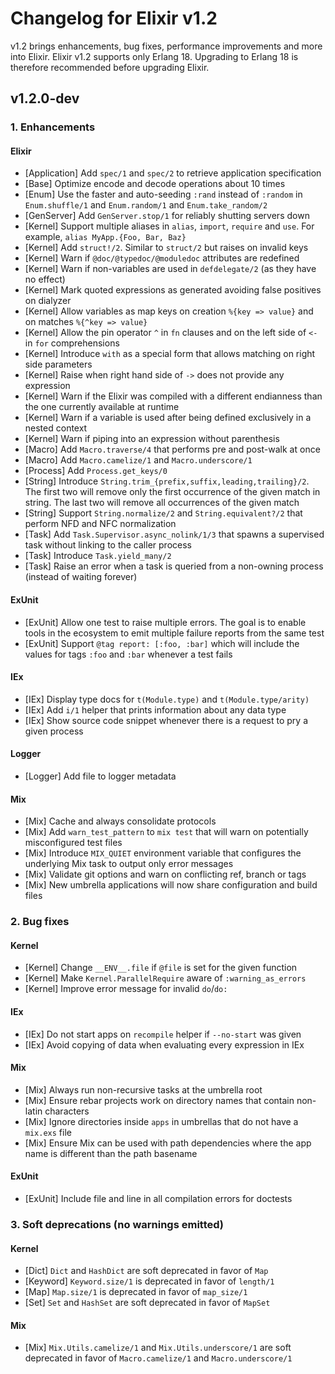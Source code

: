 # Changelog for Elixir v1.2

v1.2 brings enhancements, bug fixes, performance improvements and more
into Elixir. Elixir v1.2 supports only Erlang 18. Upgrading to Erlang 18
is therefore recommended before upgrading Elixir.

## v1.2.0-dev

### 1. Enhancements

#### Elixir

  * [Application] Add `spec/1` and `spec/2` to retrieve application specification
  * [Base] Optimize encode and decode operations about 10 times
  * [Enum] Use the faster and auto-seeding `:rand` instead of `:random` in `Enum.shuffle/1` and `Enum.random/1` and `Enum.take_random/2`
  * [GenServer] Add `GenServer.stop/1` for reliably shutting servers down
  * [Kernel] Support multiple aliases in `alias`, `import`, `require` and `use`. For example, `alias MyApp.{Foo, Bar, Baz}`
  * [Kernel] Add `struct!/2`. Similar to `struct/2` but raises on invalid keys
  * [Kernel] Warn if `@doc/@typedoc/@moduledoc` attributes are redefined
  * [Kernel] Warn if non-variables are used in `defdelegate/2` (as they have no effect)
  * [Kernel] Mark quoted expressions as generated avoiding false positives on dialyzer
  * [Kernel] Allow variables as map keys on creation `%{key => value}` and on matches `%{^key => value}`
  * [Kernel] Allow the pin operator `^` in `fn` clauses and on the left side of `<-` in `for` comprehensions
  * [Kernel] Introduce `with` as a special form that allows matching on right side parameters
  * [Kernel] Raise when right hand side of `->` does not provide any expression
  * [Kernel] Warn if the Elixir was compiled with a different endianness than the one currently available at runtime
  * [Kernel] Warn if a variable is used after being defined exclusively in a nested context
  * [Kernel] Warn if piping into an expression without parenthesis
  * [Macro] Add `Macro.traverse/4` that performs pre and post-walk at once
  * [Macro] Add `Macro.camelize/1` and `Macro.underscore/1`
  * [Process] Add `Process.get_keys/0`
  * [String] Introduce `String.trim_{prefix,suffix,leading,trailing}/2`. The first two will remove only the first occurrence of the given match in string. The last two will remove all occurrences of the given match
  * [String] Support `String.normalize/2` and `String.equivalent?/2` that perform NFD and NFC normalization
  * [Task] Add `Task.Supervisor.async_nolink/1/3` that spawns a supervised task without linking to the caller process
  * [Task] Introduce `Task.yield_many/2`
  * [Task] Raise an error when a task is queried from a non-owning process (instead of waiting forever)

#### ExUnit

  * [ExUnit] Allow one test to raise multiple errors. The goal is to enable tools in the ecosystem to emit multiple failure reports from the same test
  * [ExUnit] Support `@tag report: [:foo, :bar]` which will include the values for tags `:foo` and `:bar` whenever a test fails

#### IEx

  * [IEx] Display type docs for `t(Module.type)` and `t(Module.type/arity)`
  * [IEx] Add `i/1` helper that prints information about any data type
  * [IEx] Show source code snippet whenever there is a request to pry a given process

#### Logger

  * [Logger] Add file to logger metadata

#### Mix

  * [Mix] Cache and always consolidate protocols
  * [Mix] Add `warn_test_pattern` to `mix test` that will warn on potentially misconfigured test files
  * [Mix] Introduce `MIX_QUIET` environment variable that configures the underlying Mix task to output only error messages
  * [Mix] Validate git options and warn on conflicting ref, branch or tags
  * [Mix] New umbrella applications will now share configuration and build files

### 2. Bug fixes

#### Kernel

  * [Kernel] Change `__ENV__.file` if `@file` is set for the given function
  * [Kernel] Make `Kernel.ParallelRequire` aware of `:warning_as_errors`
  * [Kernel] Improve error message for invalid `do`/`do:`

#### IEx

  * [IEx] Do not start apps on `recompile` helper if `--no-start` was given
  * [IEx] Avoid copying of data when evaluating every expression in IEx

#### Mix

  * [Mix] Always run non-recursive tasks at the umbrella root
  * [Mix] Ensure rebar projects work on directory names that contain non-latin characters
  * [Mix] Ignore directories inside `apps` in umbrellas that do not have a `mix.exs` file
  * [Mix] Ensure Mix can be used with path dependencies where the app name is different than the path basename

#### ExUnit

  * [ExUnit] Include file and line in all compilation errors for doctests

### 3. Soft deprecations (no warnings emitted)

#### Kernel

  * [Dict] `Dict` and `HashDict` are soft deprecated in favor of `Map`
  * [Keyword] `Keyword.size/1` is deprecated in favor of `length/1`
  * [Map] `Map.size/1` is deprecated in favor of `map_size/1`
  * [Set] `Set` and `HashSet` are soft deprecated in favor of `MapSet`

#### Mix

  * [Mix] `Mix.Utils.camelize/1` and `Mix.Utils.underscore/1` are soft deprecated in favor of `Macro.camelize/1` and `Macro.underscore/1`

